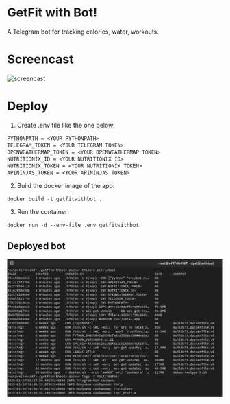 # GetFit with Bot!
A Telegram bot for tracking calories, water, workouts.

# Screencast
![screencast](materials/screencast.gif)

# Deploy
1. Create .env file like the one below:
```
PYTHONPATH = <YOUR PYTHONPATH>
TELEGRAM_TOKEN = <YOUR TELEGRAM TOKEN>
OPENWEATHERMAP_TOKEN = <YOUR OPENWEATHERMAP TOKEN>
NUTRITIONIX_ID = <YOUR NUTRITIONIX ID>
NUTRITIONIX_TOKEN = <YOUR NUTRITIONIX TOKEN>
APININJAS_TOKEN = <YOUR APININJAS TOKEN>
```
2. Build the docker image of the app:
```
docker build -t getfitwithbot .
```
3. Run the container:
```
docker run -d --env-file .env getfitwithbot
```
## Deployed bot
![deployed_bot](materials/deployed_bot.png)